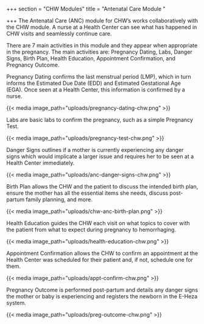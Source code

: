 +++
section = "CHW Modules"
title = "Antenatal Care Module "

+++
The Antenatal Care (ANC) module for CHW’s works collaboratively with the CHW module. A nurse at a Health Center can see what has happened in CHW visits and seamlessly continue care.

There are 7 main activities in this module and they appear when appropriate in the pregnancy. The main activities are: Pregnancy Dating, Labs, Danger Signs, Birth Plan, Health Education, Appointment Confirmation, and Pregnancy Outcome.

Pregnancy Dating confirms the last menstrual period (LMP), which in turn informs the Estimated Due Date (EDD) and Estimated Gestational Age (EGA). Once seen at a Health Center, this information is confirmed by a nurse.

{{< media image_path="uploads/pregnancy-dating-chw.png" >}}

Labs are basic labs to confirm the pregnancy, such as a simple Pregnancy Test.

{{< media image_path="uploads/pregnancy-test-chw.png" >}}

Danger Signs outlines if a mother is currently experiencing any danger signs which would implicate a larger issue and requires her to be seen at a Health Center immediately.

{{< media image_path="uploads/anc-danger-signs-chw.png" >}}

Birth Plan allows the CHW and the patient to discuss the intended birth plan, ensure the mother has all the essential items she needs, discuss post-partum family planning, and more.

{{< media image_path="uploads/chw-anc-birth-plan.png" >}}

Health Education guides the CHW each visit on what topics to cover with the patient from what to expect during pregnancy to hemorrhaging.

{{< media image_path="uploads/health-education-chw.png" >}}

Appointment Confirmation allows the CHW to confirm an appointment at the Health Center was scheduled for their patient and, if not, schedule one for them.

{{< media image_path="uploads/appt-confirm-chw.png" >}}

Pregnancy Outcome is performed post-partum and details any danger signs the mother or baby is experiencing and registers the newborn in the E-Heza system.

{{< media image_path="uploads/preg-outcome-chw.png" >}}